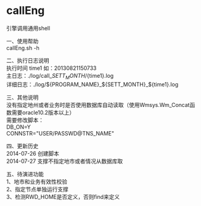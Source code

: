 callEng
=======

引擎调用通用shell

一、使用帮助                             
  callEng.sh -h

 
二、执行日志说明                             
  执行时间 time1 如：20130821150733                             
  主日志：./log/call_${SETT_MONTH}/${time1}.log                             
  详细日志：./log/${PROGRAM_NAME}_${SETT_MONTH}_${time1}.log

三、其他说明                             
  没有指定地州或者业务时是否使用数据库自动读取（使用Wmsys.Wm_Concat函数需要oracle10.2版本以上）                             
  需要修改脚本：                             
  DB_ON=Y                             
  CONNSTR="USER/PASSWD@TNS_NAME"                   
                                                   
四、更新历史                                         
  2014-07-26  创建脚本                             
  2014-07-27  支撑不指定地市或者情况从数据库取     
                                                   
五、待演进功能                                       
  1、地市和业务有效性校验                          
  2、指定节点单独运行支撑                          
  3、检测RWD_HOME是否定义，否则find来定义          
